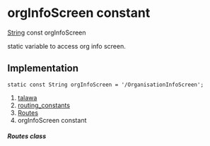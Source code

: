 
<div>

# orgInfoScreen constant

</div>


[String](https://api.flutter.dev/flutter/dart-core/String-class.html)
const orgInfoScreen



static variable to access org info screen.



## Implementation

``` language-dart
static const String orgInfoScreen = '/OrganisationInfoScreen';
```







1.  [talawa](../../index.md)
2.  [routing_constants](../../constants_routing_constants/)
3.  [Routes](../../constants_routing_constants/Routes-class.md)
4.  orgInfoScreen constant

##### Routes class







